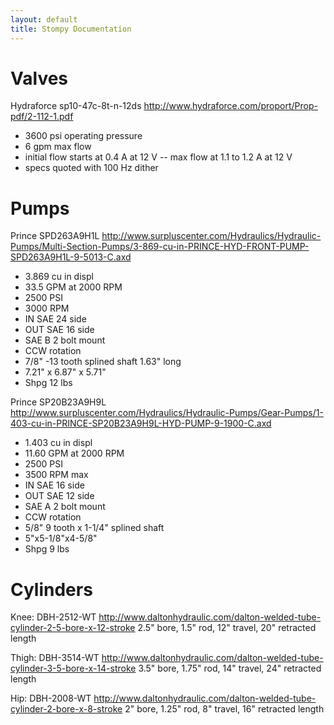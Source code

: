 ```yaml
---
layout: default
title: Stompy Documentation
---
```


Valves
====
Hydraforce sp10-47c-8t-n-12ds
http://www.hydraforce.com/proport/Prop-pdf/2-112-1.pdf

- 3600 psi operating pressure
- 6 gpm max flow
- initial flow starts at 0.4 A at 12 V
--  max flow at 1.1 to 1.2 A at 12 V
- specs quoted with 100 Hz dither

Pumps
====
Prince SPD263A9H1L
http://www.surpluscenter.com/Hydraulics/Hydraulic-Pumps/Multi-Section-Pumps/3-869-cu-in-PRINCE-HYD-FRONT-PUMP-SPD263A9H1L-9-5013-C.axd

- 3.869 cu in displ
- 33.5 GPM at 2000 RPM
- 2500 PSI
- 3000 RPM
- IN SAE 24 side
- OUT SAE 16 side
- SAE B 2 bolt mount
- CCW rotation
- 7/8" -13 tooth splined shaft 1.63" long
- 7.21" x 6.87" x 5.71"
- Shpg 12 lbs

Prince SP20B23A9H9L
http://www.surpluscenter.com/Hydraulics/Hydraulic-Pumps/Gear-Pumps/1-403-cu-in-PRINCE-SP20B23A9H9L-HYD-PUMP-9-1900-C.axd

- 1.403 cu in displ
- 11.60 GPM at 2000 RPM
- 2500 PSI
- 3500 RPM max
- IN SAE 16 side
- OUT SAE 12 side
- SAE A 2 bolt mount
- CCW rotation
- 5/8" 9 tooth x 1-1/4" splined shaft
- 5"x5-1/8"x4-5/8"
- Shpg 9 lbs


Cylinders
====

Knee: DBH-2512-WT
http://www.daltonhydraulic.com/dalton-welded-tube-cylinder-2-5-bore-x-12-stroke
2.5" bore, 1.5" rod, 12" travel, 20" retracted length

Thigh: DBH-3514-WT
http://www.daltonhydraulic.com/dalton-welded-tube-cylinder-3-5-bore-x-14-stroke
3.5" bore, 1.75" rod, 14" travel, 24" retracted length

Hip: DBH-2008-WT
http://www.daltonhydraulic.com/dalton-welded-tube-cylinder-2-bore-x-8-stroke
2" bore, 1.25" rod, 8" travel, 16" retracted length
